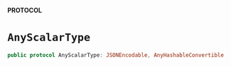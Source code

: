**PROTOCOL**

# `AnyScalarType`

```swift
public protocol AnyScalarType: JSONEncodable, AnyHashableConvertible
```
